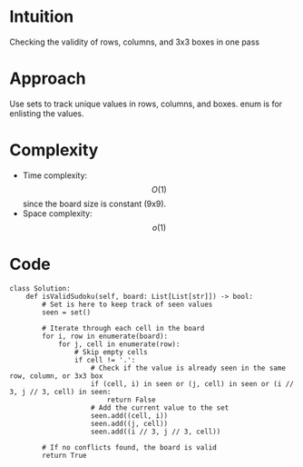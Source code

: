 # Intuition

<!-- Describe your first thoughts on how to solve this problem. -->

Checking the validity of rows, columns, and 3x3 boxes in one pass

# Approach

<!-- Describe your approach to solving the problem. -->

Use sets to track unique values in rows, columns, and boxes. enum is for enlisting the values.

# Complexity

- Time complexity:
  <!-- Add your time complexity here, e.g. $$O(n)$$ -->
  $$O(1)$$ since the board size is constant (9x9).
- Space complexity:
  <!-- Add your space complexity here, e.g. $$O(n)$$ -->
  $$o(1)$$

# Code

```
class Solution:
    def isValidSudoku(self, board: List[List[str]]) -> bool:
        # Set is here to keep track of seen values
        seen = set()

        # Iterate through each cell in the board
        for i, row in enumerate(board):
            for j, cell in enumerate(row):
                # Skip empty cells
                if cell != '.':
                    # Check if the value is already seen in the same row, column, or 3x3 box
                    if (cell, i) in seen or (j, cell) in seen or (i // 3, j // 3, cell) in seen:
                        return False
                    # Add the current value to the set
                    seen.add((cell, i))
                    seen.add((j, cell))
                    seen.add((i // 3, j // 3, cell))

        # If no conflicts found, the board is valid
        return True
```
